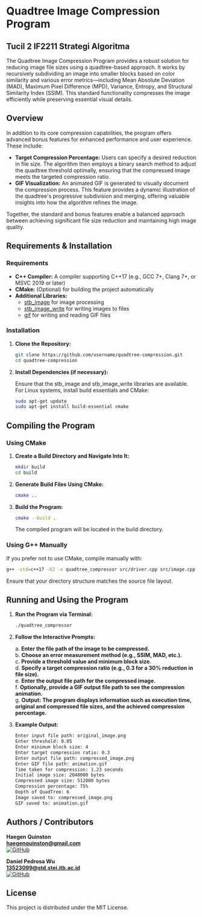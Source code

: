 # Quadtree Image Compression Program
## Tucil 2 IF2211 Strategi Algoritma

The Quadtree Image Compression Program provides a robust solution for reducing image file sizes using a quadtree-based approach. It works by recursively subdividing an image into smaller blocks based on color similarity and various error metrics—including Mean Absolute Deviation (MAD), Maximum Pixel Difference (MPD), Variance, Entropy, and Structural Similarity Index (SSIM). This standard functionality compresses the image efficiently while preserving essential visual details.

## Overview

In addition to its core compression capabilities, the program offers advanced bonus features for enhanced performance and user experience. These include:

- **Target Compression Percentage:** Users can specify a desired reduction in file size. The algorithm then employs a binary search method to adjust the quadtree threshold optimally, ensuring that the compressed image meets the targeted compression ratio.
- **GIF Visualization:** An animated GIF is generated to visually document the compression process. This feature provides a dynamic illustration of the quadtree's progressive subdivision and merging, offering valuable insights into how the algorithm refines the image.

Together, the standard and bonus features enable a balanced approach between achieving significant file size reduction and maintaining high image quality.

## Requirements & Installation

### Requirements

- **C++ Compiler:** A compiler supporting C++17 (e.g., GCC 7+, Clang 7+, or MSVC 2019 or later)
- **CMake:** (Optional) for building the project automatically
- **Additional Libraries:**
  - [stb_image](https://github.com/nothings/stb) for image processing
  - [stb_image_write](https://github.com/nothings/stb) for writing images to files
  - [gif](https://github.com/charlietangora/gif-h/blob/master/gif.h) for writing and reading GIF files

### Installation

1. **Clone the Repository:**

   ```bash
   git clone https://github.com/username/quadtree-compression.git
   cd quadtree-compression
   ```

2. **Install Dependencies (if necessary):**

    Ensure that the stb_image and stb_image_write libraries are available.
    For Linux systems, install build essentials and CMake:
    ```bash
    sudo apt-get update
    sudo apt-get install build-essential cmake
    ```

## Compiling the Program

### Using CMake

1. **Create a Build Directory and Navigate Into It:**

    ```bash
    mkdir build
    cd build
    ```

2. **Generate Build Files Using CMake:**

    ```bash
    cmake ..
    ```

3. **Build the Program:**

    ```bash
    cmake --build .
    ```
    The compiled program will be located in the build directory.

### Using G++ Manually

If you prefer not to use CMake, compile manually with:

```bash
g++ -std=c++17 -O2 -o quadtree_compressor src/driver.cpp src/image.cpp src/ssim.cpp src/compressor.cpp src/quadtree.cpp -lm
```

Ensure that your directory structure matches the source file layout.

## Running and Using the Program

1. **Run the Program via Terminal:**

    ```bash
    ./quadtree_compressor
    ```

2. **Follow the Interactive Prompts:**

    a. **Enter the file path of the image to be compressed.**  
    b. **Choose an error measurement method (e.g., SSIM, MAD, etc.).**  
    c. **Provide a threshold value and minimum block size.**  
    d. **Specify a target compression ratio (e.g., 0.3 for a 30% reduction in file size).**  
    e. **Enter the output file path for the compressed image.**  
    f. **Optionally, provide a GIF output file path to see the compression animation.**  
    g. **Output: The program displays information such as execution time, original and compressed file sizes, and the achieved compression percentage.**  

3. **Example Output:**

    ```bash
    Enter input file path: original_image.png
    Enter threshold: 0.05
    Enter minimum block size: 4
    Enter target compression ratio: 0.3
    Enter output file path: compressed_image.png
    Enter GIF file path: animation.gif
    Time taken for compression: 1.23 seconds
    Initial image size: 2048000 bytes
    Compressed image size: 512000 bytes
    Compression percentage: 75%
    Depth of QuadTree: 6
    Image saved to: compressed_image.png
    GIF saved to: animation.gif
    ```

## Authors / Contributors

**Haegen Quinston**  
**haegenquinston@gmail.com**  
[![GitHub](https://img.shields.io/badge/GitHub-haegenpro-blue?style=flat&logo=github)](https://github.com/haegenpro)

**Daniel Pedrosa Wu**  
**13523099@std.stei.itb.ac.id**  
[![GitHub](https://img.shields.io/badge/GitHub-DanielDPW-blue?style=flat&logo=github)](https://github.com/DanielDPW)

## License

This project is distributed under the MIT License.